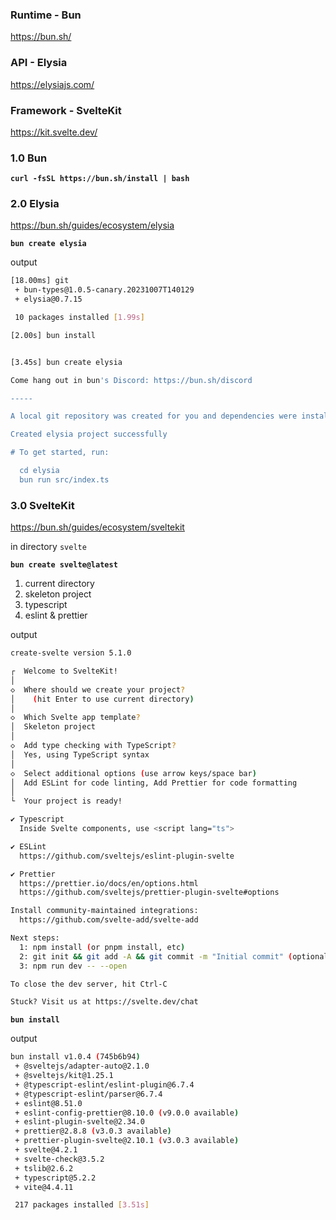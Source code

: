 ### Runtime - Bun

<a href="https://bun.sh/" target="_blank">https://bun.sh/</a>

### API - Elysia

<a href="https://elysiajs.com/" target="_blank">https://elysiajs.com/</a>

### Framework - SvelteKit

<a href="https://kit.svelte.dev/" target="_blank">https://kit.svelte.dev/</a>

### 1.0 Bun

**`curl -fsSL https://bun.sh/install | bash `**

### 2.0 Elysia

<a href="https://bun.sh/guides/ecosystem/elysia" target="_blank">https://bun.sh/guides/ecosystem/elysia</a>

**`bun create elysia`**

output

```bash
[18.00ms] git
 + bun-types@1.0.5-canary.20231007T140129
 + elysia@0.7.15

 10 packages installed [1.99s]

[2.00s] bun install


[3.45s] bun create elysia

Come hang out in bun's Discord: https://bun.sh/discord

-----

A local git repository was created for you and dependencies were installed automatically.

Created elysia project successfully

# To get started, run:

  cd elysia
  bun run src/index.ts
```

### 3.0 SvelteKit

<a href="https://bun.sh/guides/ecosystem/sveltekit" target="_blank">https://bun.sh/guides/ecosystem/sveltekit</a>

in directory `svelte`

**`bun create svelte@latest`**

1. current directory
2. skeleton project
3. typescript
4. eslint & prettier

output

```bash
create-svelte version 5.1.0

┌  Welcome to SvelteKit!
│
◇  Where should we create your project?
│    (hit Enter to use current directory)
│
◇  Which Svelte app template?
│  Skeleton project
│
◇  Add type checking with TypeScript?
│  Yes, using TypeScript syntax
│
◇  Select additional options (use arrow keys/space bar)
│  Add ESLint for code linting, Add Prettier for code formatting
│
└  Your project is ready!

✔ Typescript
  Inside Svelte components, use <script lang="ts">

✔ ESLint
  https://github.com/sveltejs/eslint-plugin-svelte

✔ Prettier
  https://prettier.io/docs/en/options.html
  https://github.com/sveltejs/prettier-plugin-svelte#options

Install community-maintained integrations:
  https://github.com/svelte-add/svelte-add

Next steps:
  1: npm install (or pnpm install, etc)
  2: git init && git add -A && git commit -m "Initial commit" (optional)
  3: npm run dev -- --open

To close the dev server, hit Ctrl-C

Stuck? Visit us at https://svelte.dev/chat
```

**`bun install`**

output

```bash
bun install v1.0.4 (745b6b94)
 + @sveltejs/adapter-auto@2.1.0
 + @sveltejs/kit@1.25.1
 + @typescript-eslint/eslint-plugin@6.7.4
 + @typescript-eslint/parser@6.7.4
 + eslint@8.51.0
 + eslint-config-prettier@8.10.0 (v9.0.0 available)
 + eslint-plugin-svelte@2.34.0
 + prettier@2.8.8 (v3.0.3 available)
 + prettier-plugin-svelte@2.10.1 (v3.0.3 available)
 + svelte@4.2.1
 + svelte-check@3.5.2
 + tslib@2.6.2
 + typescript@5.2.2
 + vite@4.4.11

 217 packages installed [3.51s]
```
